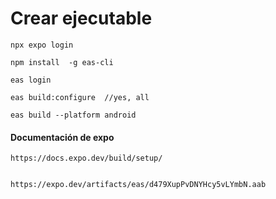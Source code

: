 # Crear ejecutable 

    npx expo login

    npm install  -g eas-cli

    eas login

    eas build:configure  //yes, all 

    eas build --platform android

#### Documentación de expo 

    https://docs.expo.dev/build/setup/


    https://expo.dev/artifacts/eas/d479XupPvDNYHcy5vLYmbN.aab

